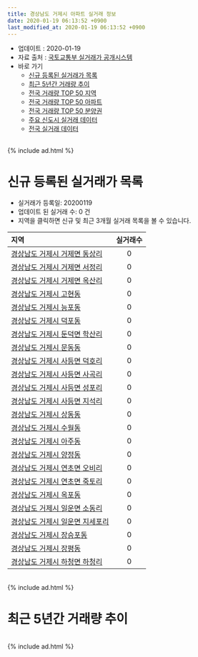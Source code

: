 ```yaml
---
title: 경상남도 거제시 아파트 실거래 정보
date: 2020-01-19 06:13:52 +0900
last_modified_at: 2020-01-19 06:13:52 +0900
---
```


* 업데이트 : 2020-01-19
* 자료 출처 : [국토교통부 실거래가 공개시스템](http://rt.molit.go.kr)
* 바로 가기
    * [신규 등록된 실거래가 목록](#신규-등록된-실거래가-목록)
    * [최근 5년간 거래량 추이](#최근-5년간-거래량-추이)
    * [전국 거래량 TOP 50 지역](https://apt-info.github.io/apt-trade-info/최근-3개월-전국에서-가장-거래가-많이-발생한-지역)
    * [전국 거래량 TOP 50 아파트](https://apt-info.github.io/apt-trade-info/최근-3개월-전국에서-가장-거래가-많이-발생한-아파트)
    * [전국 거래량 TOP 50 분양권](https://apt-info.github.io/apt-trade-info/최근-3개월-전국에서-가장-거래가-많이-발생한-분양권)
    * [주요 신도시 실거래 데이터](https://apt-info.github.io/apt-trade-info/주요-신도시)
    * [전국 실거래 데이터](https://apt-info.github.io/apt-trade-info/전국)

<br>
{% include ad.html %}
<br>

# 신규 등록된 실거래가 목록
* 실거래가 등록일: 20200119
* 업데이트 된 실거래 수: 0 건
* 지역을 클릭하면 신규 및 최근 3개월 실거래 목록을 볼 수 있습니다.


|지역|실거래수|
|:---|:---:|
|[경상남도 거제시 거제면 동상리](https://apt-info.github.io/apt-trade-info/경상남도-거제시-거제면-동상리)|0|
|[경상남도 거제시 거제면 서정리](https://apt-info.github.io/apt-trade-info/경상남도-거제시-거제면-서정리)|0|
|[경상남도 거제시 거제면 옥산리](https://apt-info.github.io/apt-trade-info/경상남도-거제시-거제면-옥산리)|0|
|[경상남도 거제시 고현동](https://apt-info.github.io/apt-trade-info/경상남도-거제시-고현동)|0|
|[경상남도 거제시 능포동](https://apt-info.github.io/apt-trade-info/경상남도-거제시-능포동)|0|
|[경상남도 거제시 덕포동](https://apt-info.github.io/apt-trade-info/경상남도-거제시-덕포동)|0|
|[경상남도 거제시 둔덕면 학산리](https://apt-info.github.io/apt-trade-info/경상남도-거제시-둔덕면-학산리)|0|
|[경상남도 거제시 문동동](https://apt-info.github.io/apt-trade-info/경상남도-거제시-문동동)|0|
|[경상남도 거제시 사등면 덕호리](https://apt-info.github.io/apt-trade-info/경상남도-거제시-사등면-덕호리)|0|
|[경상남도 거제시 사등면 사곡리](https://apt-info.github.io/apt-trade-info/경상남도-거제시-사등면-사곡리)|0|
|[경상남도 거제시 사등면 성포리](https://apt-info.github.io/apt-trade-info/경상남도-거제시-사등면-성포리)|0|
|[경상남도 거제시 사등면 지석리](https://apt-info.github.io/apt-trade-info/경상남도-거제시-사등면-지석리)|0|
|[경상남도 거제시 상동동](https://apt-info.github.io/apt-trade-info/경상남도-거제시-상동동)|0|
|[경상남도 거제시 수월동](https://apt-info.github.io/apt-trade-info/경상남도-거제시-수월동)|0|
|[경상남도 거제시 아주동](https://apt-info.github.io/apt-trade-info/경상남도-거제시-아주동)|0|
|[경상남도 거제시 양정동](https://apt-info.github.io/apt-trade-info/경상남도-거제시-양정동)|0|
|[경상남도 거제시 연초면 오비리](https://apt-info.github.io/apt-trade-info/경상남도-거제시-연초면-오비리)|0|
|[경상남도 거제시 연초면 죽토리](https://apt-info.github.io/apt-trade-info/경상남도-거제시-연초면-죽토리)|0|
|[경상남도 거제시 옥포동](https://apt-info.github.io/apt-trade-info/경상남도-거제시-옥포동)|0|
|[경상남도 거제시 일운면 소동리](https://apt-info.github.io/apt-trade-info/경상남도-거제시-일운면-소동리)|0|
|[경상남도 거제시 일운면 지세포리](https://apt-info.github.io/apt-trade-info/경상남도-거제시-일운면-지세포리)|0|
|[경상남도 거제시 장승포동](https://apt-info.github.io/apt-trade-info/경상남도-거제시-장승포동)|0|
|[경상남도 거제시 장평동](https://apt-info.github.io/apt-trade-info/경상남도-거제시-장평동)|0|
|[경상남도 거제시 하청면 하청리](https://apt-info.github.io/apt-trade-info/경상남도-거제시-하청면-하청리)|0|


<br>
{% include ad.html %}
<br>

# 최근 5년간 거래량 추이


<div style="width:100%;">
    <canvas id="deal_progress" height="200"></canvas>
</div>

<script>
new Chart(document.getElementById("deal_progress"), {
    type: 'line',
    data: {
        labels: ['201501','201502','201503','201504','201505','201506','201507','201508','201509','201510','201511','201512','201601','201602','201603','201604','201605','201606','201607','201608','201609','201610','201611','201612','201701','201702','201703','201704','201705','201706','201707','201708','201709','201710','201711','201712','201801','201802','201803','201804','201805','201806','201807','201808','201809','201810','201811','201812','201901','201902','201903','201904','201905','201906','201907','201908','201909','201910','201911','201912','202001'],
        datasets: [{
            label: '매매',
            pointRadius: 1,
            data: [379, 290, 431, 390, 266, 295, 246, 221, 246, 300, 270, 239, 255, 210, 368, 248, 125, 151, 132, 238, 208, 246, 224, 179, 186, 239, 284, 186, 214, 244, 238, 186, 155, 160, 212, 200, 221, 235, 308, 280, 352, 233, 209, 173, 180, 278, 328, 251, 240, 304, 359, 225, 211, 158, 156, 227, 179, 202, 200, 329, 110],
            borderColor: "rgba(255, 201, 14, 1)",
            backgroundColor: "rgba(255, 201, 14, 0.5)",
            fill: false,
            lineTension: 0
        },{
            label: '전월세',
            pointRadius: 1,
            data: [240, 181, 271, 233, 186, 157, 185, 117, 165, 173, 148, 157, 253, 175, 198, 170, 160, 162, 260, 230, 224, 256, 218, 215, 228, 282, 281, 267, 244, 227, 251, 222, 207, 203, 254, 254, 302, 282, 277, 281, 280, 271, 249, 251, 238, 260, 233, 209, 312, 284, 265, 252, 252, 210, 228, 216, 215, 208, 277, 286, 66],
            borderColor: "rgba(0, 141, 185, 1)",
            backgroundColor: "rgba(0, 141, 185, 0.5)",
            fill: false,
            lineTension: 0
        }
        ]
    },
    options: {
        responsive: true,
        title: {
            display: false
        },
        tooltips: {
            mode: 'index',
            intersect: false
        },
        hover: {
            mode: 'nearest',
            intersect: true
        },
        scales: {
            xAxes: [{
                display: true,
                scaleLabel: {
                    display: true,
                    labelString: '년/월'
                }
            }],
            yAxes: [{
                display: true,
                ticks: {
                    suggestedMin: 0,
                },
                scaleLabel: {
                    display: true,
                    labelString: '실거래 수'
                }
            }]
        }
    }
});

</script>


<br>
{% include ad.html %}
<br>

